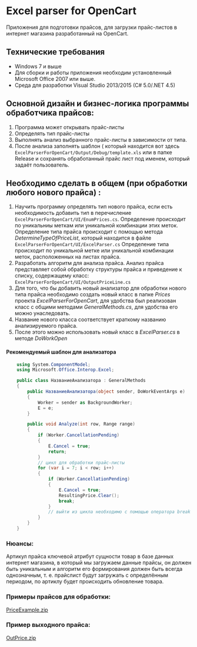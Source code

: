 # Excel parser for OpenCart

Приложения для подготовки прайсов, для загрузки прайс-листов в интернет магазина разработанный на OpenCart.

## Технические требования

* Windows 7 и выше
* Для сборки и работы приложения необходим установленный Microsoft Office 2007 или выше.
* Среда для разработки Visual Studio 2013/2015 (C# 5.0/.NET 4.5)

## Основной дизайн и бизнес-логика программы обработчика прайсов:

1. Программа может открывать прайс-листы
2. Определять тип прайс-листы
3. Выполнять анализ выбранного прайс-листы в зависимости от типа.
4. После анализа заполнять шаблон ( который находится вот здесь `ExcelParserForOpenCart/Output/Debug/template.xls` или в папке Release и сохранять обработанный прайс лист под именем, который задаёт пользователь.

## Необходимо сделать в общем (при обработки любого нового прайса) :

1. Научить программу определять тип нового прайса, если есть необходимость добавить тип в перечисление  `ExcelParserForOpenCart/UI/EnumPrices.cs`. Определение происходит по уникальниы меткам или уникальной комбинации этих меток.
Определение типа прайса происходит с помощью метода _DetermineTypeOfPriceList_, который находится в файле
 `ExcelParserForOpenCart/UI/ExcelParser.cs` Определение типа происходит по уникальной метке или уникальной комбинации меток, расположенных на листах прайса.
2. Разработать алгоритм для анализа прайса.
Анализ прайса представляет собой обработку структуры прайса и приведение к списку, содержащему класс:
 `ExcelParserForOpenCart/UI/OutputPriceLine.cs`
3. Для того, что бы добавить новый анализатор для обработки нового типа прайса необходимо создать новый класс в папке _Prices_ проекта  _ExcelParserForOpenCart_, для удобства был реализован класс с общими методами _GeneralMethods.cs_, для удобства его можно унаследовать.
4. Название нового класса соответствует краткому названию анализируемого прайса.
5. После этого можно использовать новый класс в _ExcelParser.cs_ в методе _DoWorkOpen_

#### Рекомендуемый шаблон для анализатора

```cs
    using System.ComponentModel;
    using Microsoft.Office.Interop.Excel;

    public class НазваниеАнализатора : GeneralMethods
    {
        public НазваниеАнализатора(object sender, DoWorkEventArgs e)
        {
            Worker = sender as BackgroundWorker;
            E = e;
        }

        public void Analyze(int row, Range range)
        {
            if (Worker.CancellationPending)
            {
                E.Cancel = true;
                return;
            }
            // цикл для обработки прайс-листы
            for (var i = 7; i < row; i++)
            {
                if (Worker.CancellationPending)
                {
                    E.Cancel = true;
                    ResultingPrice.Clear();
                    break;
                }
                // выйти из цикла необходимо с помощью оператора break
            }
        }
    }
```

### Нюансы:

Артикул прайса ключевой атрибут сущности товар в базе данных интернет магазина, в который мы загружаем данные прайсы, он должен быть уникальным и алгоритм его формирования должен быть всегда однозначным, т. е. прайслист будут загружать с определённым периодом, по артиклу будет происходить обновление товара.

### Примеры прайсов для обработки:

[PriceExample.zip](https://app.box.com/s/phl77vc86kz1483r35qelsrvj7q1jl4m)

### Пример выходного прайса:

[OutPrice.zip](https://app.box.com/s/icxt0t1yo3boi9qk3zsbz5qybt2y39g3)